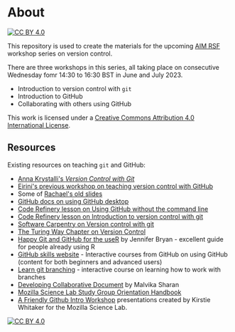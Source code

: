 # About

[![CC BY 4.0][cc-by-shield]][cc-by]

This repository is used to create the materials for the upcoming [AIM RSF](https://www.turing.ac.uk/research/research-projects/ai-multiple-long-term-conditions-research-support-facility) workshop series on version control.

There are three workshops in this series, all taking place on consecutive Wednesday fomr 14:30 to 16:30 BST in June and July 2023.
- Introduction to version control with `git`
- Introduction to GitHub
- Collaborating with others using GitHub

This work is licensed under a [Creative Commons Attribution 4.0 International License][cc-by].

## Resources
Existing resources on teaching `git` and GitHub:
- [Anna Krystalli's *Version Control with Git*](https://annakrystalli.me/rrresearch/06_git.html)
- [Eirini's previous workshop on teaching version control with GitHub](https://aim-rsf.github.io/training/github-intro/github-intro-slides#1)
- Some of [Rachael's old slides](https://docs.google.com/presentation/d/1oqT2rsicEtOUTyAyFQC1iSlwIpFOOEFwxjolpxBYJWw/edit#slide=id.g167e78d774d_0_834)
- [GitHub docs on using GitHub desktop](https://docs.github.com/en/desktop/contributing-and-collaborating-using-github-desktop)
- [Code Refinery lesson on Using GitHub without the command line](https://coderefinery.github.io/github-without-command-line/)
- [Code Refinery lesson on Introduction to version control with git](https://coderefinery.github.io/git-intro/)
- [Software Carpentry on Version control with git](https://swcarpentry.github.io/git-novice/)
- [The Turing Way Chapter on Version Control](https://the-turing-way.netlify.app/reproducible-research/vcs.html)
- [Happy Git and GitHub for the useR](https://happygitwithr.com/) by Jennifer Bryan - excellent guide for people already using R
- [GitHub skills website](https://skills.github.com/) - Interactive courses from GitHub on using GitHub (content for both beginners and advanced users)
- [Learn git branching](https://learngitbranching.js.org) - interactive course on learning how to work with branches
- [Developing Collaborative Document](https://malvikasharan.github.io/developing_collaborative_document/) by Malvika Sharan
- [Mozilla Science Lab Study Group Orientation Handbook](https://mozillascience.github.io/study-group-orientation/)
- [A Friendly Github Intro Workshop](https://kirstiejane.github.io/friendly-github-intro/) presentations created by Kirstie Whitaker for the Mozilla Science Lab.

[![CC BY 4.0][cc-by-image]][cc-by]

[cc-by]: http://creativecommons.org/licenses/by/4.0/
[cc-by-image]: https://i.creativecommons.org/l/by/4.0/88x31.png
[cc-by-shield]: https://img.shields.io/badge/License-CC%20BY%204.0-lightgrey.svg
